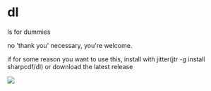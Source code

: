 # dl
ls for dummies

no 'thank you' necessary, you're welcome.

if for some reason you want to use this, install with jitter(jtr -g install sharpcdf/dl) or download the latest release

<image src="https://github.com/sharpcdf/dl/blob/master/preview.png"/>
